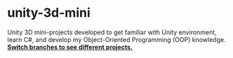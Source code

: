 # unity-3d-mini
Unity 3D mini-projects developed to get familiar with Unity environment, learn C#, and develop my Object-Oriented Programming (OOP) knowledge. <b><ins>Switch branches<ins/><b/> to see different projects.
